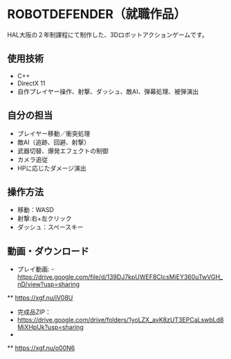 # ROBOTDEFENDER（就職作品）

HAL大阪の２年制課程にて制作した、3Dロボットアクションゲームです。

## 使用技術
- C++
- DirectX 11
- 自作プレイヤー操作、射撃、ダッシュ、敵AI、弾幕処理、被弾演出
## 自分の担当
- プレイヤー移動／衝突処理
- 敵AI（追跡、回避、射撃）
- 武器切替、爆発エフェクトの制御
- カメラ追従
- HPに応じたダメージ演出

## 操作方法
- 移動：WASD
- 射撃:右+左クリック
- ダッシュ：スペースキー

## 動画・ダウンロード
- プレイ動画:
-https://drive.google.com/file/d/139DJ7kpUWEF8CIcsMiEY360uTwVGH_nD/view?usp=sharing

 **  https://xgf.nu/iV08U


- 完成品ZIP：
- https://drive.google.com/drive/folders/1yoLZX_avK8zUT3EPCaLswbLd8MiXHpUk?usp=sharing
- 
** https://xgf.nu/o00N6
